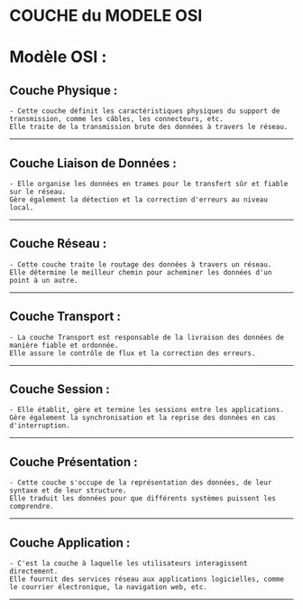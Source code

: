 # **COUCHE du MODELE OSI**

# **Modèle OSI :**

## **Couche Physique :**

    - Cette couche définit les caractéristiques physiques du support de transmission, comme les câbles, les connecteurs, etc.
    Elle traite de la transmission brute des données à travers le réseau.
---
## **Couche Liaison de Données :**

    - Elle organise les données en trames pour le transfert sûr et fiable sur le réseau.
    Gère également la détection et la correction d'erreurs au niveau local.
---
## **Couche Réseau :**

    - Cette couche traite le routage des données à travers un réseau.
    Elle détermine le meilleur chemin pour acheminer les données d'un point à un autre.
---
## **Couche Transport :**

    - La couche Transport est responsable de la livraison des données de manière fiable et ordonnée.
    Elle assure le contrôle de flux et la correction des erreurs.
---
## **Couche Session :**

    - Elle établit, gère et termine les sessions entre les applications.
    Gère également la synchronisation et la reprise des données en cas d'interruption.
---
## **Couche Présentation :**

    - Cette couche s'occupe de la représentation des données, de leur syntaxe et de leur structure.
    Elle traduit les données pour que différents systèmes puissent les comprendre.
---
## **Couche Application :**

    - C'est la couche à laquelle les utilisateurs interagissent directement.
    Elle fournit des services réseau aux applications logicielles, comme le courrier électronique, la navigation web, etc.
---